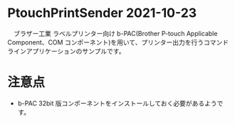 # PtouchPrintSender 2021-10-23
　ブラザー工業 ラベルプリンター向け b-PAC(Brother P-touch Applicable Component、COM コンポーネント)を用いて、プリンター出力を行うコマンドラインアプリケーションのサンプルです。

# 注意点
* b-PAC 32bit 版コンポーネントをインストールしておく必要があるようです。
